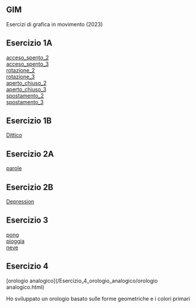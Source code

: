 ## GIM  

Esercizi di grafica in movimento (2023)  


## Esercizio 1A  

[acceso_spento_2](/Esercizio_1A/acceso_spento_2.html)  
[acceso_spento_3](/Esercizio_1A/acceso_spento_3.html)   
[rotazione_2](/Esercizio_1A/rotazione_2.html)  
[rotazione_3](/Esercizio_1A/rotazione_3.html)  
[aperto_chiuso_2](/Esercizio_1A/aperto_chiuso_2.html)   
[aperto_chiuso_3](/Esercizio_1A/aperto_chiuso_3.html)   
[spostamento_2](/Esercizio_1A/spostamento_2.html)  
[spostamento_3](/Esercizio_1A/spostamento_3.html)   


## Esercizio 1B  
 
[Dittico](/Esercizio_1B/dittico.html)
 

## Esercizio 2A  
 
[parole](/Esercizio_2A/index.html)  


## Esercizio 2B  

[Depression](/Esercizio_2B/indexA.html)  


## Esercizio 3  

[pong](/Eservizio_3_pong/pong.html)  
[pioggia](/Esercizio_3_pioggia/pioggia.html)  
[neve](/Esercizio_3_neve/neve.html)  


## Esercizio 4  

[orologio analogico](/Esercizio_4_orologio_analogico/orologio analogico.html)  

Ho sviluppato un orologio basato sulle forme geometriche e i colori primari  













